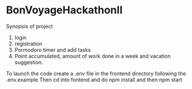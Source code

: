 # BonVoyageHackathonII

Synopsis of project

1. login
2. registration
3. Pormodoro timer and add tasks
4. Point accumulated, amount of work done in a week and vacation suggestion.

To launch the code create a .env file in the frontend directory following the .env.example
Then cd into fontend and do npm install and then npm start
